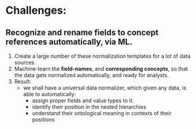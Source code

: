 # Challenges:

## Recognize and rename fields to concept references automatically, via ML.

1. Create a large number of these normalization templates for a lot of data sources.
2. Machine-learn the **field-names**, and **corresponding concepts**, so that the data gets normalized automatically, and ready for analysts.
3. Result:
    - we shall have a universal data normalizer, which given any data, is able to automatically:
        - assign proper fields and value types to it.
        - identify their position in the nested hierarchies
        - understand their ontological meaning in contexts of their positions

